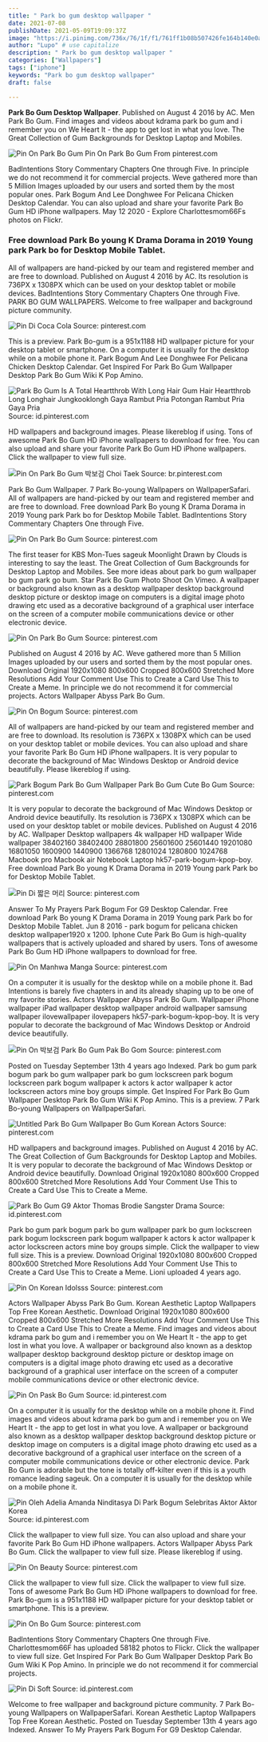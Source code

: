 ```yaml
---
title: " Park bo gum desktop wallpaper "
date: 2021-07-08
publishDate: 2021-05-09T19:09:37Z
image: "https://i.pinimg.com/736x/76/1f/f1/761ff1b08b507426fe164b140e0a8057.jpg"
author: "Lupo" # use capitalize
description: " Park bo gum desktop wallpaper "
categories: ["Wallpapers"]
tags: ["iphone"]
keywords: "Park bo gum desktop wallpaper"
draft: false

---
```



**Park Bo Gum Desktop Wallpaper**. Published on August 4 2016 by AC. Men Park Bo Gum. Find images and videos about kdrama park bo gum and i remember you on We Heart It - the app to get lost in what you love. The Great Collection of Gum Backgrounds for Desktop Laptop and Mobiles.

![Pin On Park Bo Gum](https://i.pinimg.com/originals/de/a7/7d/dea77d67295ab82560e119e996b961dd.jpg "Pin On Park Bo Gum")
Pin On Park Bo Gum From pinterest.com


BadIntentions Story Commentary Chapters One through Five. In principle we do not recommend it for commercial projects. Weve gathered more than 5 Million Images uploaded by our users and sorted them by the most popular ones. Park Bogum And Lee Donghwee For Pelicana Chicken Desktop Calendar. You can also upload and share your favorite Park Bo Gum HD iPhone wallpapers. May 12 2020 - Explore Charlottesmom66Fs photos on Flickr.

### Free download Park Bo young K Drama Dorama in 2019 Young park Park bo for Desktop Mobile Tablet.

All of wallpapers are hand-picked by our team and registered member and are free to download. Published on August 4 2016 by AC. Its resolution is 736PX x 1308PX which can be used on your desktop tablet or mobile devices. BadIntentions Story Commentary Chapters One through Five. PARK BO GUM WALLPAPERS. Welcome to free wallpaper and background picture community.


![Pin Di Coca Cola](https://i.pinimg.com/originals/46/f0/cd/46f0cd5e590de3cb264b455b5fcaa6fd.jpg "Pin Di Coca Cola")
Source: pinterest.com

This is a preview. Park Bo-gum is a 951x1188 HD wallpaper picture for your desktop tablet or smartphone. On a computer it is usually for the desktop while on a mobile phone it. Park Bogum And Lee Donghwee For Pelicana Chicken Desktop Calendar. Get Inspired For Park Bo Gum Wallpaper Desktop Park Bo Gum Wiki K Pop Amino.

![Park Bo Gum Is A Total Heartthrob With Long Hair Gum Hair Heartthrob Long Longhair Jungkooklongh Gaya Rambut Pria Potongan Rambut Pria Gaya Pria](https://i.pinimg.com/originals/26/c7/f4/26c7f4c1b80e8c0eb5ad0e59b75068dc.jpg "Park Bo Gum Is A Total Heartthrob With Long Hair Gum Hair Heartthrob Long Longhair Jungkooklongh Gaya Rambut Pria Potongan Rambut Pria Gaya Pria")
Source: id.pinterest.com

HD wallpapers and background images. Please likereblog if using. Tons of awesome Park Bo Gum HD iPhone wallpapers to download for free. You can also upload and share your favorite Park Bo Gum HD iPhone wallpapers. Click the wallpaper to view full size.

![Pin On Park Bo Gum 박보검 Choi Taek](https://i.pinimg.com/originals/4a/16/33/4a1633b12b798f9b42a0f1c9faf41f74.gif "Pin On Park Bo Gum 박보검 Choi Taek")
Source: br.pinterest.com

Park Bo Gum Wallpaper. 7 Park Bo-young Wallpapers on WallpaperSafari. All of wallpapers are hand-picked by our team and registered member and are free to download. Free download Park Bo young K Drama Dorama in 2019 Young park Park bo for Desktop Mobile Tablet. BadIntentions Story Commentary Chapters One through Five.

![Pin On Park Bo Gum](https://i.pinimg.com/originals/1b/68/ed/1b68edfdcbade740427e0e3228739fd7.jpg "Pin On Park Bo Gum")
Source: pinterest.com

The first teaser for KBS Mon-Tues sageuk Moonlight Drawn by Clouds is interesting to say the least. The Great Collection of Gum Backgrounds for Desktop Laptop and Mobiles. See more ideas about park bo gum wallpaper bo gum park go bum. Star Park Bo Gum Photo Shoot On Vimeo. A wallpaper or background also known as a desktop wallpaper desktop background desktop picture or desktop image on computers is a digital image photo drawing etc used as a decorative background of a graphical user interface on the screen of a computer mobile communications device or other electronic device.

![Pin On Park Bo Gum](https://i.pinimg.com/originals/de/a7/7d/dea77d67295ab82560e119e996b961dd.jpg "Pin On Park Bo Gum")
Source: pinterest.com

Published on August 4 2016 by AC. Weve gathered more than 5 Million Images uploaded by our users and sorted them by the most popular ones. Download Original 1920x1080 800x600 Cropped 800x600 Stretched More Resolutions Add Your Comment Use This to Create a Card Use This to Create a Meme. In principle we do not recommend it for commercial projects. Actors Wallpaper Abyss Park Bo Gum.

![Pin On Bogum](https://i.pinimg.com/originals/60/b4/ee/60b4ee85ad902a3e3dc9fabb0b964313.jpg "Pin On Bogum")
Source: pinterest.com

All of wallpapers are hand-picked by our team and registered member and are free to download. Its resolution is 736PX x 1308PX which can be used on your desktop tablet or mobile devices. You can also upload and share your favorite Park Bo Gum HD iPhone wallpapers. It is very popular to decorate the background of Mac Windows Desktop or Android device beautifully. Please likereblog if using.

![Park Bogum Park Bo Gum Wallpaper Park Bo Gum Cute Bo Gum](https://i.pinimg.com/originals/b6/34/dd/b634ddf14bc7e96aea1708e1980f7278.jpg "Park Bogum Park Bo Gum Wallpaper Park Bo Gum Cute Bo Gum")
Source: pinterest.com

It is very popular to decorate the background of Mac Windows Desktop or Android device beautifully. Its resolution is 736PX x 1308PX which can be used on your desktop tablet or mobile devices. Published on August 4 2016 by AC. Wallpaper Desktop wallpapers 4k wallpaper HD wallpaper Wide wallpaper 38402160 38402400 28801800 25601600 25601440 19201080 16801050 1600900 1440900 1366768 12801024 1280800 1024768 Macbook pro Macbook air Notebook Laptop hk57-park-bogum-kpop-boy. Free download Park Bo young K Drama Dorama in 2019 Young park Park bo for Desktop Mobile Tablet.

![Pin Di 짧은 머리](https://i.pinimg.com/736x/6a/76/d1/6a76d1743d2b81394c027e672373bddc.jpg "Pin Di 짧은 머리")
Source: pinterest.com

Answer To My Prayers Park Bogum For G9 Desktop Calendar. Free download Park Bo young K Drama Dorama in 2019 Young park Park bo for Desktop Mobile Tablet. Jun 8 2016 - park bogum for pelicana chicken desktop wallpaper1920 x 1200. Iphone Cute Park Bo Gum is high-quality wallpapers that is actively uploaded and shared by users. Tons of awesome Park Bo Gum HD iPhone wallpapers to download for free.

![Pin On Manhwa Manga](https://i.pinimg.com/736x/b4/18/16/b418166e85cb24e3458b352c251fdfe4.jpg "Pin On Manhwa Manga")
Source: pinterest.com

On a computer it is usually for the desktop while on a mobile phone it. Bad Intentions is barely five chapters in and its already shaping up to be one of my favorite stories. Actors Wallpaper Abyss Park Bo Gum. Wallpaper iPhone wallpaper iPad wallpaper desktop wallpaper android wallpaper samsung wallpaper ilovewallpaper ilovepapers hk57-park-bogum-kpop-boy. It is very popular to decorate the background of Mac Windows Desktop or Android device beautifully.

![Pin On 박보검 Park Bo Gum Pak Bo Gom](https://i.pinimg.com/originals/32/1f/9d/321f9d6b03714b0700b35175fdcd9742.jpg "Pin On 박보검 Park Bo Gum Pak Bo Gom")
Source: pinterest.com

Posted on Tuesday September 13th 4 years ago Indexed. Park bo gum park bogum park bo gum wallpaper park bo gum lockscreen park bogum lockscreen park bogum wallpaper k actors k actor wallpaper k actor lockscreen actors mine boy groups simple. Get Inspired For Park Bo Gum Wallpaper Desktop Park Bo Gum Wiki K Pop Amino. This is a preview. 7 Park Bo-young Wallpapers on WallpaperSafari.

![Untitled Park Bo Gum Wallpaper Bo Gum Korean Actors](https://i.pinimg.com/736x/d6/7f/9b/d67f9ba3a86462c685f6cd3e2c57a880.jpg "Untitled Park Bo Gum Wallpaper Bo Gum Korean Actors")
Source: pinterest.com

HD wallpapers and background images. Published on August 4 2016 by AC. The Great Collection of Gum Backgrounds for Desktop Laptop and Mobiles. It is very popular to decorate the background of Mac Windows Desktop or Android device beautifully. Download Original 1920x1080 800x600 Cropped 800x600 Stretched More Resolutions Add Your Comment Use This to Create a Card Use This to Create a Meme.

![Park Bo Gum G9 Aktor Thomas Brodie Sangster Drama](https://i.pinimg.com/originals/d6/24/b1/d624b1da95c94400b35a69e2b1ec5375.jpg "Park Bo Gum G9 Aktor Thomas Brodie Sangster Drama")
Source: id.pinterest.com

Park bo gum park bogum park bo gum wallpaper park bo gum lockscreen park bogum lockscreen park bogum wallpaper k actors k actor wallpaper k actor lockscreen actors mine boy groups simple. Click the wallpaper to view full size. This is a preview. Download Original 1920x1080 800x600 Cropped 800x600 Stretched More Resolutions Add Your Comment Use This to Create a Card Use This to Create a Meme. Lioni uploaded 4 years ago.

![Pin On Korean Idolsss](https://i.pinimg.com/originals/a0/b5/a9/a0b5a98442d700284d56c0d018546710.jpg "Pin On Korean Idolsss")
Source: pinterest.com

Actors Wallpaper Abyss Park Bo Gum. Korean Aesthetic Laptop Wallpapers Top Free Korean Aesthetic. Download Original 1920x1080 800x600 Cropped 800x600 Stretched More Resolutions Add Your Comment Use This to Create a Card Use This to Create a Meme. Find images and videos about kdrama park bo gum and i remember you on We Heart It - the app to get lost in what you love. A wallpaper or background also known as a desktop wallpaper desktop background desktop picture or desktop image on computers is a digital image photo drawing etc used as a decorative background of a graphical user interface on the screen of a computer mobile communications device or other electronic device.

![Pin On Pask Bo Gum](https://i.pinimg.com/originals/6a/cb/71/6acb717dd17e01fe94e97749761e922d.jpg "Pin On Pask Bo Gum")
Source: id.pinterest.com

On a computer it is usually for the desktop while on a mobile phone it. Find images and videos about kdrama park bo gum and i remember you on We Heart It - the app to get lost in what you love. A wallpaper or background also known as a desktop wallpaper desktop background desktop picture or desktop image on computers is a digital image photo drawing etc used as a decorative background of a graphical user interface on the screen of a computer mobile communications device or other electronic device. Park Bo Gum is adorable but the tone is totally off-kilter even if this is a youth romance leading sageuk. On a computer it is usually for the desktop while on a mobile phone it.

![Pin Oleh Adelia Amanda Ninditasya Di Park Bogum Selebritas Aktor Aktor Korea](https://i.pinimg.com/736x/07/37/2a/07372a82ad0bbf7b8841652c76f609f0.jpg "Pin Oleh Adelia Amanda Ninditasya Di Park Bogum Selebritas Aktor Aktor Korea")
Source: id.pinterest.com

Click the wallpaper to view full size. You can also upload and share your favorite Park Bo Gum HD iPhone wallpapers. Actors Wallpaper Abyss Park Bo Gum. Click the wallpaper to view full size. Please likereblog if using.

![Pin On Beauty](https://i.pinimg.com/originals/0e/e0/b8/0ee0b864c399cee9fa280327f9652270.png "Pin On Beauty")
Source: pinterest.com

Click the wallpaper to view full size. Click the wallpaper to view full size. Tons of awesome Park Bo Gum HD iPhone wallpapers to download for free. Park Bo-gum is a 951x1188 HD wallpaper picture for your desktop tablet or smartphone. This is a preview.

![Pin On Bo Gum](https://i.pinimg.com/originals/6f/38/a6/6f38a681f00158fb1505f2a1c72d7b74.png "Pin On Bo Gum")
Source: pinterest.com

BadIntentions Story Commentary Chapters One through Five. Charlottesmom66F has uploaded 58182 photos to Flickr. Click the wallpaper to view full size. Get Inspired For Park Bo Gum Wallpaper Desktop Park Bo Gum Wiki K Pop Amino. In principle we do not recommend it for commercial projects.

![Pin Di Soft](https://i.pinimg.com/736x/76/1f/f1/761ff1b08b507426fe164b140e0a8057.jpg "Pin Di Soft")
Source: id.pinterest.com

Welcome to free wallpaper and background picture community. 7 Park Bo-young Wallpapers on WallpaperSafari. Korean Aesthetic Laptop Wallpapers Top Free Korean Aesthetic. Posted on Tuesday September 13th 4 years ago Indexed. Answer To My Prayers Park Bogum For G9 Desktop Calendar.

